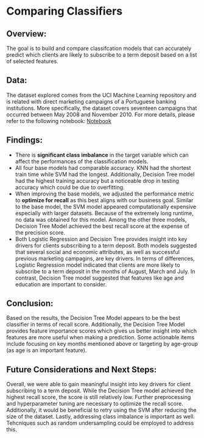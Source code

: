 # Comparing Classifiers

## Overview:
The goal is to build and compare classifcation models that can accurately predict which clients are likely to subscribe to a term deposit based on a list of selected features. 

## Data:
The dataset explored comes from the UCI Machine Learning repository and is related with direct marketing campaigns of a Portuguese banking institutions. More specifically, the dataset covers seventeen campaigns that occurred between May 2008 and November 2010. For more details, please refer to the following notebook: [Notebook]()

## Findings: 
- There is **significant class imbalance** in the target variable which can affect the performances of the classification models. 
- All four base models had comparable accuracy. KNN had the shortest train time while SVM had the longest. Additionally, Decision Tree model had the highest training accuracy but a noticeable drop in testing accuracy which could be due to overfitting.
- When improving the base models, we adjusted the performance metric to **optimize for recall** as this best aligns with our business goal. Similar to the base model, the SVM model appeared computationally expensive especially with larger datasets. Because of the extremely long runtime, no data was obtained for this model. Among the other three models, Decision Tree Model achieved the best recall score at the expense of the precision score.
- Both Logistic Regression and Decision Tree provides insight into key drivers for clients subscribing to a term deposit. Both models suggested that several social and economic attributes, as well as successful previous marketing campagins, are key drivers. In terms of differences, Logistic Regression model indicated that clients are more likely to subscribe to a term deposit in the months of August, March and July. In contrast, Decision Tree model suggested that features like age and education are important to consider. 

## Conclusion: 
Based on the results, the Decision Tree Model appears to be the best classifier in terms of recall score. Additionally, the Decision Tree Model provides feature importance scores which gives us better insight into which features are more useful when making a prediction. Some actionable items include focusing on key months mentioned above or targeting by age-group (as age is an important feature).

## Future Considerations and Next Steps:
Overall, we were able to gain meaningful insight into key drivers for client subscribing to a term deposit. While the Decision Tree model achieved the highest recall score, the score is still relatively low. Further preprocessing and hyperparameter tuning are necessary to optimize the recall score. Additionally, it would be beneficial to retry using the SVM after reducing the size of the dataset. Lastly, addressing class imbalance is important as well. Tehcniques such as random undersampling could be employed to address this.
